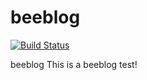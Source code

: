 beeblog
=======
[![Build Status](https://travis-ci.org/canghai908/beeblog.svg?branch=master)](https://travis-ci.org/canghai908/beeblog)

beeblog
This is a beeblog test!

